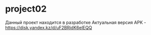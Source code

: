 # project02

Данный проект находится в разработке
Актуальная версия APK - https://disk.yandex.kz/d/uF2BRidK6elEQQ
